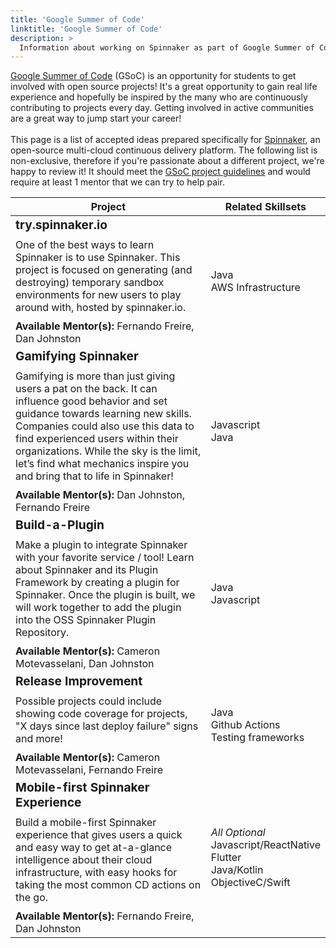 ```yaml
---
title: 'Google Summer of Code'
linktitle: 'Google Summer of Code'
description: >
  Information about working on Spinnaker as part of Google Summer of Code.
---
```


[Google Summer of Code](https://google.github.io/gsocguides/student/) (GSoC) is an opportunity for students to get involved with open source projects! It's a great opportunity to gain real life experience and hopefully be inspired by the many who are continuously contributing to projects every day. Getting involved in active communities are a great way to jump start your career!
<br /><br />
This page is a list of accepted ideas prepared specifically for [Spinnaker](https://spinnaker.io/concepts/), an open-source multi-cloud continuous delivery platform. The following list is non-exclusive, therefore if you're passionate about a different project, we're happy to review it! It should meet the [GSoC project guidelines](https://google.github.io/gsocguides/student/writing-a-proposal) and would require at least 1 mentor that we can try to help pair.

| Project                                                                                                                                                                                                                                                                                                                                                                                                                                                                                                                                                                 | Related Skillsets                                                                              |
| ----------------------------------------------------------------------------------------------------------------------------------------------------------------------------------------------------------------------------------------------------------------------------------------------------------------------------------------------------------------------------------------------------------------------------------------------------------------------------------------------------------------------------------------------------------------------- | ---------------------------------------------------------------------------------------------- |
| <span style="font-size: 1.2em; display: block; padding-bottom: 10px;font-weight: bold;">try.spinnaker.io</span>One of the best ways to learn Spinnaker is to use Spinnaker. This project is focused on generating (and destroying) temporary sandbox environments for new users to play around with, hosted by spinnaker.io.<span style="display: block;padding-top: 10px;">**Available Mentor(s):** Fernando Freire, Dan Johnston</span>                                                                                                                               | Java<br />AWS Infrastructure                                                                   |
| <span style="font-size: 1.2em; display: block; padding-bottom: 10px;font-weight: bold;">Gamifying Spinnaker</span>Gamifying is more than just giving users a pat on the back. It can influence good behavior and set guidance towards learning new skills. Companies could also use this data to find experienced users within their organizations. While the sky is the limit, let’s find what mechanics inspire you and bring that to life in Spinnaker!<span style="display: block;padding-top: 10px;">**Available Mentor(s):** Dan Johnston, Fernando Freire</span> | Javascript<br />Java                                                                           |
| <span style="font-size: 1.2em; display: block; padding-bottom: 10px;font-weight: bold;">Build-a-Plugin</span>Make a plugin to integrate Spinnaker with your favorite service / tool! Learn about Spinnaker and its Plugin Framework by creating a plugin for Spinnaker. Once the plugin is built, we will work together to add the plugin into the OSS Spinnaker Plugin Repository.<span style="display: block;padding-top: 10px; ">**Available Mentor(s):** Cameron Motevasselani, Dan Johnston</span>                                                                 | Java<br />Javascript                                                                           |
| <span style="font-size: 1.2em; display: block; padding-bottom: 10px;font-weight: bold;">Release Improvement</span>Possible projects could include showing code coverage for projects, "X days since last deploy failure" signs and more!<span style="display: block;padding-top: 10px;">**Available Mentor(s):** Cameron Motevasselani, Fernando Freire</span>                                                                                                                                                                                                          | Java<br />Github Actions<br />Testing frameworks                                               |
| <span style="font-size: 1.2em; display: block; padding-bottom: 10px;font-weight: bold;">Mobile-first Spinnaker Experience</span>Build a mobile-first Spinnaker experience that gives users a quick and easy way to get at-a-glance intelligence about their cloud infrastructure, with easy hooks for taking the most common CD actions on the go.<span style="display: block;padding-top: 10px;">**Available Mentor(s):** Fernando Freire, Dan Johnston</span>                                                                                                         | _All Optional_<br />Javascript/ReactNative<br />Flutter<br />Java/Kotlin<br />ObjectiveC/Swift |
